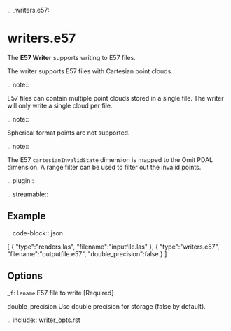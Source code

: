 .. _writers.e57:

writers.e57
===========

The **E57 Writer** supports writing to E57 files.

The writer supports E57 files with Cartesian point clouds.

.. note::

   E57 files can contain multiple point clouds stored in a single
   file.  The writer will only write a single cloud per file.

.. note::

   Spherical format points are not supported.

.. note::

   The E57 `cartesianInvalidState` dimension is mapped to the Omit
   PDAL dimension.  A range filter can be used to filter out the
   invalid points.

.. plugin::

.. streamable::


Example
-------

.. code-block:: json

  [
      {
          "type":"readers.las",
          "filename":"inputfile.las"
      },
      {
          "type":"writers.e57",
          "filename":"outputfile.e57",
            "double_precision":false
      }
  ]


Options
-------

_`filename`
  E57 file to write [Required]

double_precision
  Use double precision for storage (false by default).

.. include:: writer_opts.rst


